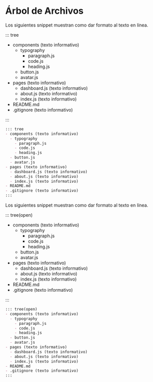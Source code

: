 <!-- markdownlint-disable MD031-->

# Árbol de Archivos

Los siguientes snippet muestran como dar formato al texto en línea.

::: tree

- components (texto informativo)
  - typography
    - paragraph.js
    - code.js
    - heading.js
  - button.js
  - avatar.js
- pages (texto informativo)
  - dashboard.js (texto informativo)
  - about.js (texto informativo)
  - index.js (texto informativo)
- README.md
- .gitignore (texto informativo)

:::


```markdown
::: tree
- components (texto informativo)
  - typography
    - paragraph.js
    - code.js
    - heading.js
  - button.js
  - avatar.js
- pages (texto informativo)
  - dashboard.js (texto informativo)
  - about.js (texto informativo)
  - index.js (texto informativo)
- README.md
- .gitignore (texto informativo)
:::
```

Los siguientes snippet muestran como dar formato al texto en línea.

::: tree(open)

- components (texto informativo)
  - typography
    - paragraph.js
    - code.js
    - heading.js
  - button.js
  - avatar.js
- pages (texto informativo)
  - dashboard.js (texto informativo)
  - about.js (texto informativo)
  - index.js (texto informativo)
- README.md
- .gitignore (texto informativo)

:::


```markdown
::: tree(open)
- components (texto informativo)
  - typography
    - paragraph.js
    - code.js
    - heading.js
  - button.js
  - avatar.js
- pages (texto informativo)
  - dashboard.js (texto informativo)
  - about.js (texto informativo)
  - index.js (texto informativo)
- README.md
- .gitignore (texto informativo)
:::
```
